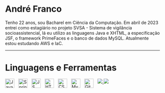 # André Franco

Tenho 22 anos, sou Bacharel em Ciência da Computação. Em abril de 2023 entrei como estagiário no projeto SVSA - Sistema de vigilância socioassistencial, lá eu utilizo as linguagens Java e XHTML, a especificação JSF, o framework PrimeFaces e o banco de dados MySQL.
Atualmente estou estudando AWS e IaC.

---

# Linguagens e Ferramentas

<img align="left" alt="Java" width="30px" style="padding-right:10px;" src="https://cdn.jsdelivr.net/gh/devicons/devicon/icons/java/java-original.svg"/>
<img align="left" alt="Spring" width="30px" style="padding-right:10px;" src="https://cdn.jsdelivr.net/gh/devicons/devicon/icons/spring/spring-original.svg"/>
<img align="left" alt="JS" width="30px" style="padding-right:10px;" src="https://cdn.jsdelivr.net/gh/devicons/devicon/icons/javascript/javascript-plain.svg"/>
<img align="left" alt="HTML5" width="30px" style="padding-right:10px;" src="https://cdn.jsdelivr.net/gh/devicons/devicon/icons/html5/html5-plain.svg"/>
<img align="left" alt="CSS3" width="30px" style="padding-right:10px;" src="https://cdn.jsdelivr.net/gh/devicons/devicon/icons/css3/css3-plain.svg"/>
<img align="left" alt="MySQL" width="30px" style="padding-right:10px;" src="https://cdn.jsdelivr.net/gh/devicons/devicon/icons/mysql/mysql-original.svg"/>
<img align="left" alt="Git" width="30px" style="padding-right:10px;" src="https://cdn.jsdelivr.net/gh/devicons/devicon/icons/git/git-original.svg"/>


<a href="https://github.com/rahul-jha98/github-stats-transparent">

![](https://raw.githubusercontent.com/Andre-Franco1/github-stats-transparent/output/generated/overview.svg)
![](https://raw.githubusercontent.com/Andre-Franco1/github-stats-transparent/output/generated/languages.svg)

</a>
